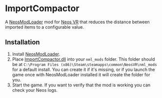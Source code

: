 # ImportCompactor

A [NeosModLoader](https://github.com/zkxs/NeosModLoader) mod for [Neos VR](https://neos.com/) that reduces the distance between imported items to a configurable value.

## Installation
1. Install [NeosModLoader](https://github.com/zkxs/NeosModLoader).
1. Place [ImportCompactor.dll](https://github.com/art0007i/ImportCompactor/releases/latest/download/ImportCompactor.dll) into your `nml_mods` folder. This folder should be at `C:\Program Files (x86)\Steam\steamapps\common\NeosVR\nml_mods` for a default install. You can create it if it's missing, or if you launch the game once with NeosModLoader installed it will create the folder for you.
1. Start the game. If you want to verify that the mod is working you can check your Neos logs.